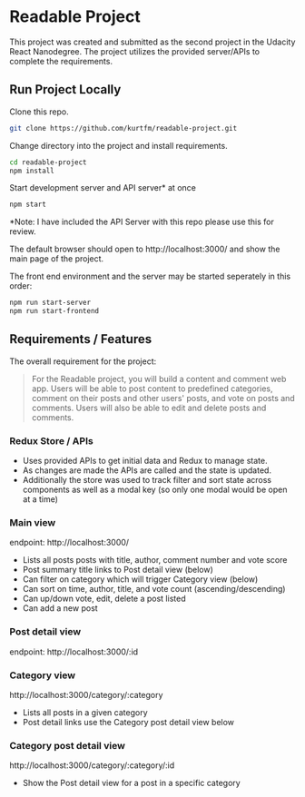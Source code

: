 # Readable Project

This project was created and submitted as the second project in the Udacity React Nanodegree.  The project utilizes the provided server/APIs to complete the requirements.


## Run Project Locally

Clone this repo.
```bash
git clone https://github.com/kurtfm/readable-project.git
```

Change directory into the project and install requirements.
```bash
cd readable-project
npm install
```

Start development server and API server* at once
```bash
npm start
```

*Note: I have included the API Server with this repo please use this for review.

The default browser should open to http://localhost:3000/ and show the main page of the project.

The front end environment and the server may be started seperately in this order:
```bash
npm run start-server
npm run start-frontend
```

## Requirements / Features
The overall requirement for the project:
> For the Readable project, you will build a content and comment web app. Users will be able to post content to predefined categories, comment on their posts and other users' posts, and vote on posts and comments. Users will also be able to edit and delete posts and comments.

### Redux Store / APIs
- Uses provided APIs to get initial data and Redux to manage state.
- As changes are made the APIs are called and the state is updated.
- Additionally the store was used to track filter and sort state across components as well as a modal key (so only one modal would be open at a time)

### Main view
endpoint: http://localhost:3000/

- Lists all posts posts with title, author, comment number and vote score
- Post summary title links to Post detail view (below)
- Can filter on category which will trigger Category view (below)
- Can sort on time, author, title, and vote count (ascending/descending)
- Can up/down vote, edit, delete a post listed
- Can add a new post

### Post detail view
endpoint: http://localhost:3000/:id


### Category view
http://localhost:3000/category/:category

- Lists all posts in a given category
- Post detail links use the Category post detail view below

### Category post detail view
http://localhost:3000/category/:category/:id

- Show the Post detail view for a post in a specific category